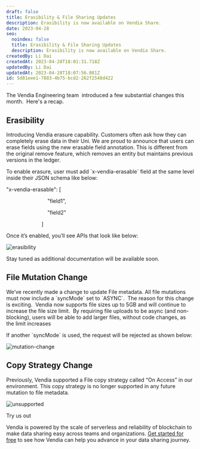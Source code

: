 ```yaml
---
draft: false
title: Erasibility & File Sharing Updates
description: Erasibility is now available on Vendia Share.
date: 2023-04-28
seo:
  noindex: false
  title: Erasibility & File Sharing Updates
  description: Erasibility is now available on Vendia Share.
createdBy: Li Dai
createdAt: 2023-04-28T18:01:31.718Z
updatedBy: Li Dai
updatedAt: 2023-04-28T18:07:56.081Z
id: 5d81eee1-7883-4b75-bcd2-262f2548d422
---
```


The Vendia Engineering team  introduced a few substantial changes this month.  Here's a recap. 

## Erasibility

Introducing Vendia erasure capability. Customers often ask how they can completely erase data in their Uni. We are proud to announce that users can erase fields using the new erasable field annotation. This is different from the original remove feature, which removes an entity but maintains previous versions in the ledger. 

To enable erasure, user must add \`x-vendia-erasable\` field at the same level inside their JSON schema like below:

"x-vendia-erasable": [

                            "field1", 

                            "field2"

                        ]

Once it’s enabled, you’ll see APIs that look like below:

![erasibility](https://user-images.githubusercontent.com/116586196/235224739-7307e671-6821-4c23-b200-a5d932cc2611.png)

Stay tuned as additional documentation will be available soon.

## File Mutation Change

We’ve recently made a change to update File metadata. All file mutations  must now include a \`syncMode\` set to \`ASYNC\`.  The reason for this change is exciting.  Vendia now supports file sizes up to 5GB and will continue to increase the file size limit.  By requiring file uploads to be async (and non-blocking), users will be able to add larger files, without code changes, as the limit increases

If another \`syncMode\` is used, the request will be rejected as shown below:

![mutation-change](https://user-images.githubusercontent.com/116586196/235224864-843e93ea-ba55-4f47-8fce-4c9fe59eb23e.png)

## Copy Strategy Change

Previously, Vendia supported a File copy strategy called “On Access” in our environment. This copy strategy is no longer supported in any future mutation to file metadata. 

![unsupported](https://user-images.githubusercontent.com/116586196/235224753-15fbb4fb-2ff3-4307-b36a-113ef8a1b6b1.png)

Try us out

Vendia is powered by the scale of serverless and reliability of blockchain to make data sharing easy across teams and organizations. [Get started for free](https://www.vendia.com/pricing) to see how Vendia can help you advance in your data sharing journey.
